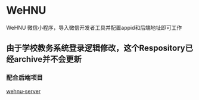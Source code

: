 # WeHNU
WeHNU 微信小程序，导入微信开发者工具并配置appid和后端地址即可工作

## 由于学校教务系统登录逻辑修改，这个Respository已经archive并不会更新

### 配合后端项目
 [wehnu-server](https://git.chaoswang.cn/ChaosWong/wehnu-server)
